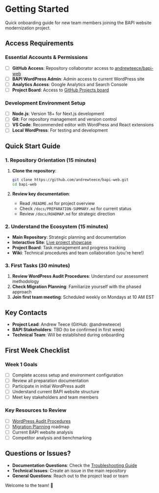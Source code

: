 # Getting Started

Quick onboarding guide for new team members joining the BAPI website modernization project.

## Access Requirements

### Essential Accounts & Permissions

- [ ] **GitHub Access**: Repository collaborator access to [andrewteece/bapi-web](https://github.com/andrewteece/bapi-web)
- [ ] **BAPI WordPress Admin**: Admin access to current WordPress site
- [ ] **Analytics Access**: Google Analytics and Search Console
- [ ] **Project Board**: Access to [GitHub Projects board](https://github.com/users/andrewteece/projects/7)

### Development Environment Setup

- [ ] **Node.js**: Version 18+ for Next.js development
- [ ] **Git**: For repository management and version control
- [ ] **VS Code**: Recommended editor with WordPress and React extensions
- [ ] **Local WordPress**: For testing and development

## Quick Start Guide

### 1. Repository Orientation (15 minutes)

1. **Clone the repository**:

   ```bash
   git clone https://github.com/andrewteece/bapi-web.git
   cd bapi-web
   ```

2. **Review key documentation**:
   - Read `/README.md` for project overview
   - Check `/docs/PREPARATION-SUMMARY.md` for current status
   - Review `/docs/ROADMAP.md` for strategic direction

### 2. Understand the Ecosystem (15 minutes)

- **Main Repository**: Strategic planning and documentation
- **Interactive Site**: [Live project showcase](https://andrewteece.github.io/bapi-web/)
- **Project Board**: Task management and progress tracking
- **Wiki**: Technical procedures and team collaboration (you're here!)

### 3. First Tasks (30 minutes)

1. **Review WordPress Audit Procedures**: Understand our assessment methodology
2. **Check Migration Planning**: Familiarize yourself with the phased approach
3. **Join first team meeting**: Scheduled weekly on Mondays at 10 AM EST

## Key Contacts

- **Project Lead**: Andrew Teece (GitHub: @andrewteece)
- **BAPI Stakeholders**: TBD (to be confirmed in first week)
- **Technical Team**: Will be established during onboarding

## First Week Checklist

### Week 1 Goals

- [ ] Complete access setup and environment configuration
- [ ] Review all preparation documentation
- [ ] Participate in initial WordPress audit
- [ ] Understand current BAPI website structure
- [ ] Meet key stakeholders and team members

### Key Resources to Review

- [ ] [WordPress Audit Procedures](WordPress-Audit-Procedures)
- [ ] [Migration Planning](Migration-Planning) roadmap
- [ ] Current BAPI website analysis
- [ ] Competitor analysis and benchmarking

## Questions or Issues?

- **Documentation Questions**: Check the [Troubleshooting Guide](Troubleshooting-Guide)
- **Technical Issues**: Create an issue in the main repository
- **General Questions**: Reach out to the project lead or team

Welcome to the team! 🚀
